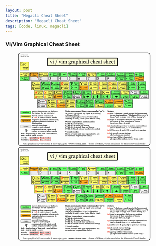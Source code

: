 ```yaml
---
layout: post
title: "Megacli Cheat Sheet"
description: "Megacli Cheat Sheet"
tags: [code, linux, megacli]
---
```


### Vi/Vim Graphical Cheat Sheet

<figure>
	<img src="/images/vim/vi-vim-cheat-sheet.gif" alt="">
	<img src="/images/vim/vi-vim-cheat-sheet.gif" alt="">
</figure>
